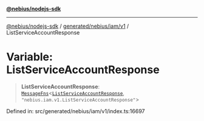 [**@nebius/nodejs-sdk**](../../../../../README.md)

---

[@nebius/nodejs-sdk](../../../../../README.md) / [generated/nebius/iam/v1](../README.md) / ListServiceAccountResponse

# Variable: ListServiceAccountResponse

> **ListServiceAccountResponse**: [`MessageFns`](../../../../../runtime/protos/core/interfaces/MessageFns.md)\<[`ListServiceAccountResponse`](../interfaces/ListServiceAccountResponse.md), `"nebius.iam.v1.ListServiceAccountResponse"`\>

Defined in: src/generated/nebius/iam/v1/index.ts:16697
